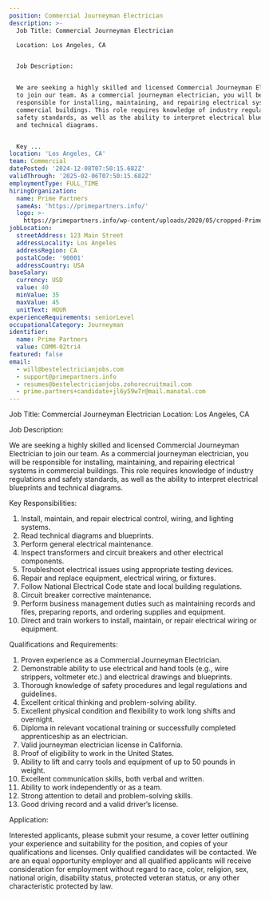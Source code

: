 ```yaml
---
position: Commercial Journeyman Electrician
description: >-
  Job Title: Commercial Journeyman Electrician

  Location: Los Angeles, CA


  Job Description:


  We are seeking a highly skilled and licensed Commercial Journeyman Electrician
  to join our team. As a commercial journeyman electrician, you will be
  responsible for installing, maintaining, and repairing electrical systems in
  commercial buildings. This role requires knowledge of industry regulations and
  safety standards, as well as the ability to interpret electrical blueprints
  and technical diagrams.


  Key ...
location: 'Los Angeles, CA'
team: Commercial
datePosted: '2024-12-08T07:50:15.682Z'
validThrough: '2025-02-06T07:50:15.682Z'
employmentType: FULL_TIME
hiringOrganization:
  name: Prime Partners
  sameAs: 'https://primepartners.info/'
  logo: >-
    https://primepartners.info/wp-content/uploads/2020/05/cropped-Prime-Partners-Logo-NO-BG-1-1.png
jobLocation:
  streetAddress: 123 Main Street
  addressLocality: Los Angeles
  addressRegion: CA
  postalCode: '90001'
  addressCountry: USA
baseSalary:
  currency: USD
  value: 40
  minValue: 35
  maxValue: 45
  unitText: HOUR
experienceRequirements: seniorLevel
occupationalCategory: Journeyman
identifier:
  name: Prime Partners
  value: COMM-02tri4
featured: false
email:
  - will@bestelectricianjobs.com
  - support@primepartners.info
  - resumes@bestelectricianjobs.zohorecruitmail.com
  - prime.partners+candidate+jl6y59w7r@mail.manatal.com
---
```




Job Title: Commercial Journeyman Electrician
Location: Los Angeles, CA

Job Description:

We are seeking a highly skilled and licensed Commercial Journeyman Electrician to join our team. As a commercial journeyman electrician, you will be responsible for installing, maintaining, and repairing electrical systems in commercial buildings. This role requires knowledge of industry regulations and safety standards, as well as the ability to interpret electrical blueprints and technical diagrams.

Key Responsibilities:

1. Install, maintain, and repair electrical control, wiring, and lighting systems.
2. Read technical diagrams and blueprints.
3. Perform general electrical maintenance.
4. Inspect transformers and circuit breakers and other electrical components.
5. Troubleshoot electrical issues using appropriate testing devices.
6. Repair and replace equipment, electrical wiring, or fixtures.
7. Follow National Electrical Code state and local building regulations.
8. Circuit breaker corrective maintenance.
9. Perform business management duties such as maintaining records and files, preparing reports, and ordering supplies and equipment.
10. Direct and train workers to install, maintain, or repair electrical wiring or equipment.

Qualifications and Requirements:

1. Proven experience as a Commercial Journeyman Electrician.
2. Demonstrable ability to use electrical and hand tools (e.g., wire strippers, voltmeter etc.) and electrical drawings and blueprints.
3. Thorough knowledge of safety procedures and legal regulations and guidelines.
4. Excellent critical thinking and problem-solving ability.
5. Excellent physical condition and flexibility to work long shifts and overnight.
6. Diploma in relevant vocational training or successfully completed apprenticeship as an electrician.
7. Valid journeyman electrician license in California.
8. Proof of eligibility to work in the United States.
9. Ability to lift and carry tools and equipment of up to 50 pounds in weight.
10. Excellent communication skills, both verbal and written.
11. Ability to work independently or as a team.
12. Strong attention to detail and problem-solving skills.
13. Good driving record and a valid driver’s license.

Application:

Interested applicants, please submit your resume, a cover letter outlining your experience and suitability for the position, and copies of your qualifications and licenses. Only qualified candidates will be contacted. We are an equal opportunity employer and all qualified applicants will receive consideration for employment without regard to race, color, religion, sex, national origin, disability status, protected veteran status, or any other characteristic protected by law.